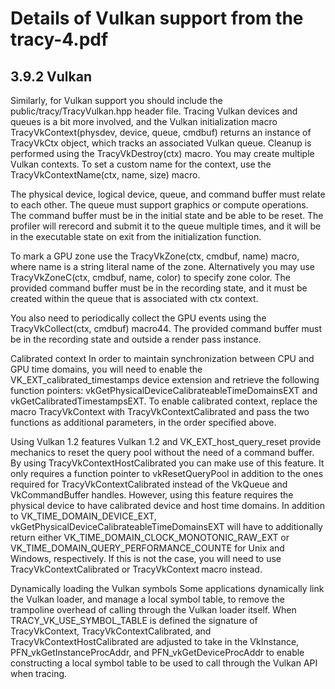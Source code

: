 
# Details of Vulkan support from the tracy-4.pdf

## 3.9.2 Vulkan
Similarly, for Vulkan support you should include the public/tracy/TracyVulkan.hpp header file. Tracing
Vulkan devices and queues is a bit more involved, and the Vulkan initialization macro TracyVkContext(physdev,
device, queue, cmdbuf) returns an instance of TracyVkCtx object, which tracks an associated Vulkan
queue. Cleanup is performed using the TracyVkDestroy(ctx) macro. You may create multiple Vulkan
contexts. To set a custom name for the context, use the TracyVkContextName(ctx, name, size) macro.

The physical device, logical device, queue, and command buffer must relate to each other. The queue
must support graphics or compute operations. The command buffer must be in the initial state and be able to
be reset. The profiler will rerecord and submit it to the queue multiple times, and it will be in the executable
state on exit from the initialization function.

To mark a GPU zone use the TracyVkZone(ctx, cmdbuf, name) macro, where name is a string literal
name of the zone. Alternatively you may use TracyVkZoneC(ctx, cmdbuf, name, color) to specify zone
color. The provided command buffer must be in the recording state, and it must be created within the queue
that is associated with ctx context.

You also need to periodically collect the GPU events using the TracyVkCollect(ctx, cmdbuf) macro44.
The provided command buffer must be in the recording state and outside a render pass instance.

Calibrated context In order to maintain synchronization between CPU and GPU time domains, you will
need to enable the VK_EXT_calibrated_timestamps device extension and retrieve the following function
pointers: vkGetPhysicalDeviceCalibrateableTimeDomainsEXT and vkGetCalibratedTimestampsEXT.
To enable calibrated context, replace the macro TracyVkContext with TracyVkContextCalibrated and
pass the two functions as additional parameters, in the order specified above.

Using Vulkan 1.2 features Vulkan 1.2 and VK_EXT_host_query_reset provide mechanics to reset the
query pool without the need of a command buffer. By using TracyVkContextHostCalibrated you can make
use of this feature. It only requires a function pointer to vkResetQueryPool in addition to the ones required
for TracyVkContextCalibrated instead of the VkQueue and VkCommandBuffer handles.
However, using this feature requires the physical device to have calibrated device and host time domains. In
addition to VK_TIME_DOMAIN_DEVICE_EXT, vkGetPhysicalDeviceCalibrateableTimeDomainsEXT will have
to additionally return either VK_TIME_DOMAIN_CLOCK_MONOTONIC_RAW_EXT or VK_TIME_DOMAIN_QUERY_PERFORMANCE_COUNTE
for Unix and Windows, respectively. If this is not the case, you will need to use TracyVkContextCalibrated
or TracyVkContext macro instead.

Dynamically loading the Vulkan symbols Some applications dynamically link the Vulkan loader, and
manage a local symbol table, to remove the trampoline overhead of calling through the Vulkan loader itself.
When TRACY_VK_USE_SYMBOL_TABLE is defined the signature of TracyVkContext, TracyVkContextCalibrated,
and TracyVkContextHostCalibrated are adjusted to take in the VkInstance, PFN_vkGetInstanceProcAddr,
and PFN_vkGetDeviceProcAddr to enable constructing a local symbol table to be used to call through the
Vulkan API when tracing.
